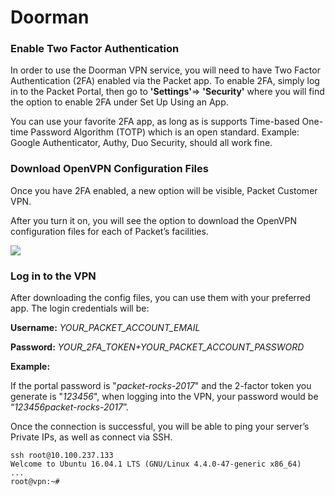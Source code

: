 <!--<meta>
{
    "title":"Customer VPN: Doorman",
    "description":"Utilizing Doorman to access your Device",
    "date": "09/20/2019",
    "tag":["VPN", "No Public IP", "Doorman"]
}
</meta>-->


# Doorman

### Enable Two Factor Authentication

In order to use the Doorman VPN service, you will need to have Two Factor Authentication \(2FA\) enabled via the Packet app. To enable 2FA, simply log in to the Packet Portal, then go to **'Settings'**=&gt; **'Security'** where you will find the option to enable 2FA under Set Up Using an App.

You can use your favorite 2FA app, as long as is supports Time-based One-time Password Algorithm \(TOTP\) which is an open standard. Example: Google Authenticator, Authy, Duo Security, should all work fine.

### Download OpenVPN Configuration Files

Once you have 2FA enabled, a new option will be visible, Packet Customer VPN.

After you turn it on, you will see the option to download the OpenVPN configuration files for each of Packet’s facilities.

![](https://deskpro-cloud.s3.amazonaws.com/files/26944/43/42266XXHJRRCSJXBQKPR0-1539835990437.png)

### Log in to the VPN

After downloading the config files, you can use them with your preferred app. The login credentials will be:

**Username:** _YOUR\_PACKET\_ACCOUNT\_EMAIL_

**Password:** _YOUR\_2FA\_TOKEN+YOUR\_PACKET\_ACCOUNT\_PASSWORD_

**Example:**

If the portal password is "_packet-rocks-2017_" and the 2-factor token you generate is "_123456_", when logging into the VPN, your password would be “_123456packet-rocks-2017_”.

Once the connection is successful, you will be able to ping your server’s Private IPs, as well as connect via SSH.

```text
ssh root@10.100.237.133 
Welcome to Ubuntu 16.04.1 LTS (GNU/Linux 4.4.0-47-generic x86_64) 
... 
root@vpn:~#
```

